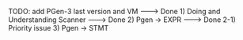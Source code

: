 TODO:
	add PGen-3 last version and VM  ---> Done
	1) Doing and Understanding Scanner ---> Done
	2) Pgen -> EXPR ---> Done
		2-1) Priority issue
	3) Pgen -> STMT
	


